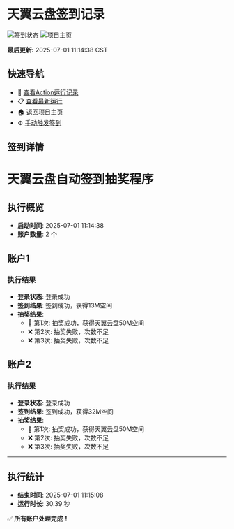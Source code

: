 # 天翼云盘签到记录

[![签到状态](https://github.com/yjczhou/189pan/actions/workflows/main.yml/badge.svg)](https://github.com/yjczhou/189pan/actions/workflows/main.yml) [![项目主页](https://img.shields.io/badge/GitHub-项目主页-blue?logo=github)](https://github.com/yjczhou/189pan)

**最后更新:** 2025-07-01 11:14:38 CST

## 快速导航

- 🔄 [查看Action运行记录](https://github.com/yjczhou/189pan/actions)
- 📋 [查看最新运行](https://github.com/yjczhou/189pan/actions/runs/15988910516)
- 🏠 [返回项目主页](https://github.com/yjczhou/189pan)
- ⚙️ [手动触发签到](https://github.com/yjczhou/189pan/actions/workflows/main.yml)

## 签到详情

# 天翼云盘自动签到抽奖程序

## 执行概览
- **启动时间**: 2025-07-01 11:14:38
- **账户数量**: 2 个

## 账户1
### 执行结果
- **登录状态**: 登录成功
- **签到结果**: 签到成功，获得13M空间
- **抽奖结果**:
  - 🎉 第1次: 抽奖成功，获得天翼云盘50M空间
  - ❌ 第2次: 抽奖失败，次数不足
  - ❌ 第3次: 抽奖失败，次数不足

## 账户2
### 执行结果
- **登录状态**: 登录成功
- **签到结果**: 签到成功，获得32M空间
- **抽奖结果**:
  - 🎉 第1次: 抽奖成功，获得天翼云盘50M空间
  - ❌ 第2次: 抽奖失败，次数不足
  - ❌ 第3次: 抽奖失败，次数不足

---
## 执行统计
- **结束时间**: 2025-07-01 11:15:08
- **运行时长**: 30.39 秒

✅ **所有账户处理完成！**
